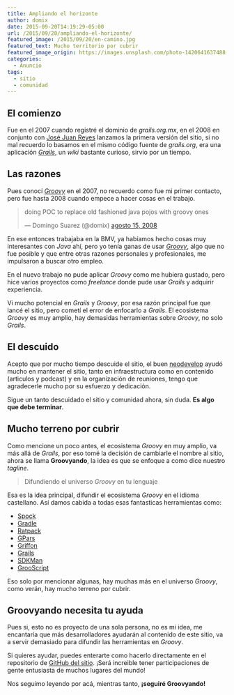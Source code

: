 ```yaml
---
title: Ampliando el horizonte
author: domix
date: 2015-09-20T14:19:29-05:00
url: /2015/09/20/ampliando-el-horizonte/
featured_image: /2015/09/20/en-camino.jpg
featured_text: Mucho territorio por cubrir
featured_image_origin: https://images.unsplash.com/photo-1420641637488-df930ea6ec80
categories:
  - Anuncio
tags:
  - sitio
  - comunidad
---
```


## El comienzo

Fue en el 2007 cuando registré el dominio de _grails.org.mx_, en el 2008 en conjunto con [José Juan Reyes][1] lanzamos la primera versión del sitio, si no mal recuerdo lo basamos en el mismo código fuente de _grails.org_, era una aplicación [_Grails_][2], un _wiki_ bastante curioso, sirvio por un tiempo.

## Las razones

Pues conocí [_Groovy_][3] en el 2007, no recuerdo como fue mi primer contacto, pero fue hasta 2008 cuando empece a hacer cosas en el trabajo.

<blockquote class="twitter-tweet" lang="es"><p lang="en" dir="ltr">doing POC to replace old fashioned java pojos with groovy ones</p>&mdash; Domingo Suarez (@domix) <a href="https://twitter.com/domix/status/887984849">agosto 15, 2008</a></blockquote> <script async src="//platform.twitter.com/widgets.js" charset="utf-8"></script>

En ese entonces trabajaba en la BMV, ya habíamos hecho cosas muy interesantes con _Java_ ahí, pero yo tenía ganas de usar [_Groovy_][3], algo que no fue posible y que entre otras razones personales y profesionales, me impulsaron a buscar otro empleo.

En el nuevo trabajo no pude aplicar _Groovy_ como me hubiera gustado, pero hice varios proyectos como _freelance_ donde pude usar _Grails_ y adquirir experiencia.

Vi mucho potencial en _Grails_ y _Groovy_, por esa razón principal fue que lancé el sitio, pero cometí el error de enfocarlo a _Grails_. El ecosistema _Groovy_ es muy amplio, hay demasidas herramientas sobre _Groovy_, no solo _Grails_.

## El descuido

Acepto que por mucho tiempo descuide el sitio, el buen [neodevelop][1] ayudó mucho en mantener el sitio, tanto en infraestructura como en contenido (articulos y podcast) y en la organización de reuniones, tengo que agradecerle mucho por su esfuerzo y dedicación. 

Sigue un tanto descuidado el sitio y comunidad ahora, sin duda. __Es algo que debe terminar__.

## Mucho terreno por cubrir

Como mencione un poco antes, el ecosistema _Groovy_ en muy amplio, va más allá de _Grails_, por eso tomé la decisión de cambiarle el nombre al sitio, ahora se llama __Groovyando__, la idea es que se enfoque a como dice nuestro _tagline_.

> Difundiendo el universo _Groovy_ en tu lenguaje

Esa es la idea principal, difundir el ecosistema _Groovy_ en el idioma castellano. Así damos cabida a todas esas fantasticas herramientas como:

* [Spock][4]
* [Gradle][5]
* [Ratpack][6]
* [GPars][7]
* [Griffon][8]
* [Grails][2]
* [SDKMan][9]
* [GrooScript][10]

Eso solo por mencionar algunas, hay muchas más en el universo _Groovy_, como verán, hay mucho terreno por cubrir.

## Groovyando necesita tu ayuda

Pues si, esto no es proyecto de una sola persona, no es mi idea, me encantaría que más desarrolladores ayudarán al contenido de este sitio, va a servir demasiado para difundir las herramientas en _Groovy_.

Si quieres ayudar, puedes enterarte como hacerlo directamente en el repositorio de [GitHub del sitio][11]. ¡Será increible tener participaciones de gente entusiasta de muchos lugares del mundo!

Nos seguimo leyendo por acá, mientras tanto, __¡seguiré Groovyando!__

[1]: https://twitter.com/neodevelop
[2]: http://grails.org
[3]: http://groovy-lang.org
[4]: http://spockframework.org
[5]: http://gradle.org
[6]: http://ratpack.io
[7]: http://gpars.github.io
[8]: http://griffon-framework.org
[9]: http://sdkman.io
[10]: http://grooscript.org
[11]: http://github.com/groovyando/website